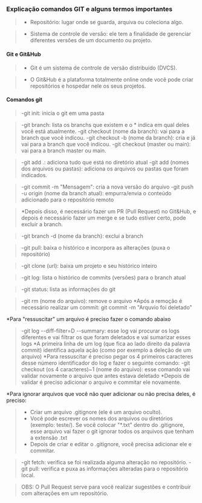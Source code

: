 ### Explicação comandos GIT e alguns termos importantes

>- Repositório: lugar onde se guarda, arquiva ou coleciona algo.

>- Sistema de controle de versão: ele tem a finalidade de gerenciar diferentes versões de um documento ou projeto.

#### Git e Git&Hub

>- Git é um sistema de controle de versão distribuido (DVCS).

>- O Git&Hub é a plataforma totalmente online onde você pode criar repositórios e hospedar nele os seus projetos.

#### Comandos git

>-git init: inicia o git em uma pasta

>-git branch: lista os branchs que existem e o * indica em qual deles você está atualmente.
>-git checkout (nome da branch): vai para a branch que você indicou.
>-git checkout -b (nome da branch): cria e já vai para a branch que você indicou.
>-git checkout (master ou main): vai para a branch master ou main.

>-git add .: adiciona tudo que está no diretório atual
>-git add (nomes dos arquivos ou pastas): adiciona os arquivos ou pastas que foram indicados.

>-git commit -m "Mensagem": cria a nova versão do arquivo
>-git push -u origin (nome da branch atual): empurra/envia o conteúdo adicionado para o repositório remoto

>*Depois disso, é necessário fazer um PR (Pull Request) no Git&Hub, e depois é necessário fazer um merge e se tudo estiver certo, pode excluir a branch.

>-git branch -d (nome da branch): exclui a branch

>-git pull: baixa o histórico e incorpora as alterações (puxa o repositório)

>-git clone (url): baixa um projeto e seu histórico inteiro

>-git log: lista o histórico de commits (versões) para o branch atual

>-git status: lista as informações do git

>-git rm (nome do arquivo): remove o arquivo
*Após a remoção é necessário realizar um commit: git commit -m "Arquvio foi deletado"

*Para "ressuscitar" um arquivo é preciso fazer o comando abaixo
>-git log --diff-filter=D --summary: esse log vai procurar os logs diferentes e vai filtrar os que foram deletados e vai sumarizar esses logs
*A primeira linha de um log (que fica ao lado direito da palavra commit) identifica aquela ação (como por exemplo a deleção de um arquivo)
*Para ressuscitar é preciso pegar os 4 primeiros caracteres desse número identificador do log e fazer o seguinte comando: 
>-git checkout (os 4 caracteres)~1 (nome do arquivo): esse comando vai validar novamente o arquivo que antes estava deletado
*Depois de validar é preciso adicionar o arquivo e commitar ele novamente.

*Para ignorar arquivos que você não quer adicionar ou não precisa deles, é preciso:
>- Criar um arquivo .gitignore (ele é um arquivo oculto).
>- Você pode escrever os nomes dos arquivos ou diretórios (exemplo: teste/). Se você colocar "*.txt" dentro do .gitignore, esse arquivo vai fazer o git ignorar todos os arquivos que tenham a extensão .txt
>- Depois de criar e editar o .gitignore, você precisa adicionar ele e commitar.

>-git fetch: verifica se foi realizada alguma alteração no repositório.
>-git pull: verifica e puxa as informações alteradas para o repositório local.

>OBS: O Pull Request serve para você realizar sugestões e contribuir com alterações em um repositório.
